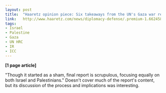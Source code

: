 ```yaml
---
layout: post
title:  "Haaretz opinion piece: Six takeaways from the UN's Gaza war report"
link:   http://www.haaretz.com/news/diplomacy-defense/.premium-1.662458
tags:
- Israel
- Palestine
- Gaza
- UN HRC
- IR
- ICC
---
```


**\[1 page article\]**

"Though it started as a sham, final report is scrupulous, focusing equally on both Israel and Palestinians."  Doesn't cover much of the report's content, but its discussion of the process and implications was interesting.